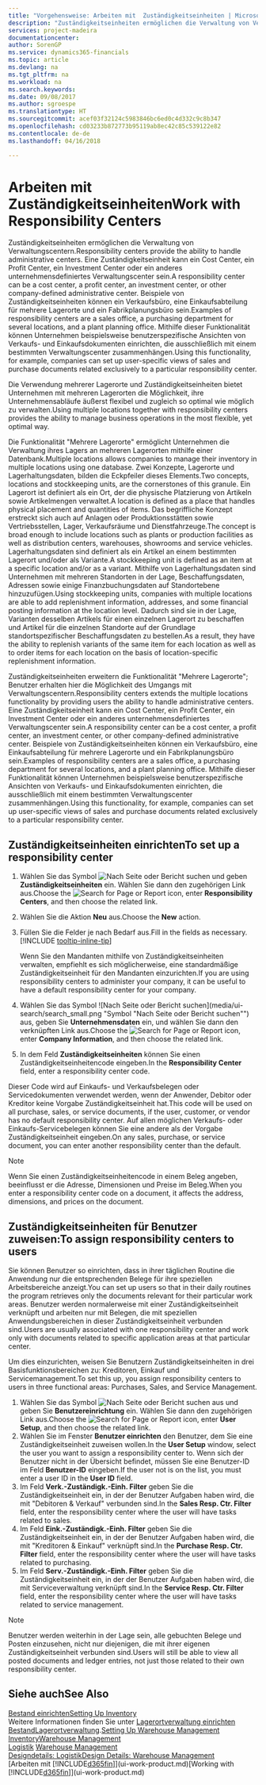 ```yaml
---
title: "Vorgehensweise: Arbeiten mit  Zuständigkeitseinheiten | Microsoft Docs"
description: "Zuständigkeitseinheiten ermöglichen die Verwaltung von Verwaltungscentern. Eine Zuständigkeitseinheit kann ein Cost Center, ein Profit Center, ein Investment Center oder ein anderes unternehmensdefiniertes Verwaltungscenter sein."
services: project-madeira
documentationcenter: 
author: SorenGP
ms.service: dynamics365-financials
ms.topic: article
ms.devlang: na
ms.tgt_pltfrm: na
ms.workload: na
ms.search.keywords: 
ms.date: 09/08/2017
ms.author: sgroespe
ms.translationtype: HT
ms.sourcegitcommit: acef03f32124c5983846bc6ed0c4d332c9c8b347
ms.openlocfilehash: cd03233b872773b95119ab8ec42c85c539122e82
ms.contentlocale: de-de
ms.lasthandoff: 04/16/2018

---
```

# <a name="work-with-responsibility-centers"></a><span data-ttu-id="7f7c0-104">Arbeiten mit Zuständigkeitseinheiten</span><span class="sxs-lookup"><span data-stu-id="7f7c0-104">Work with Responsibility Centers</span></span>
<span data-ttu-id="7f7c0-105">Zuständigkeitseinheiten ermöglichen die Verwaltung von Verwaltungscentern.</span><span class="sxs-lookup"><span data-stu-id="7f7c0-105">Responsibility centers provide the ability to handle administrative centers.</span></span> <span data-ttu-id="7f7c0-106">Eine Zuständigkeitseinheit kann ein Cost Center, ein Profit Center, ein Investment Center oder ein anderes unternehmensdefiniertes Verwaltungscenter sein.</span><span class="sxs-lookup"><span data-stu-id="7f7c0-106">A responsibility center can be a cost center, a profit center, an investment center, or other company-defined administrative center.</span></span> <span data-ttu-id="7f7c0-107">Beispiele von Zuständigkeitseinheiten können ein Verkaufsbüro, eine Einkaufsabteilung für mehrere Lagerorte und ein Fabrikplanungsbüro sein.</span><span class="sxs-lookup"><span data-stu-id="7f7c0-107">Examples of responsibility centers are a sales office, a purchasing department for several locations, and a plant planning office.</span></span> <span data-ttu-id="7f7c0-108">Mithilfe dieser Funktionalität können Unternehmen beispielsweise benutzerspezifische Ansichten von Verkaufs- und Einkaufsdokumenten einrichten, die ausschließlich mit einem bestimmten Verwaltungscenter zusammenhängen.</span><span class="sxs-lookup"><span data-stu-id="7f7c0-108">Using this functionality, for example, companies can set up user-specific views of sales and purchase documents related exclusively to a particular responsibility center.</span></span>  

<span data-ttu-id="7f7c0-109">Die Verwendung mehrerer Lagerorte und Zuständigkeitseinheiten bietet Unternehmen mit mehreren Lagerorten die Möglichkeit, ihre Unternehmensabläufe äußerst flexibel und zugleich so optimal wie möglich zu verwalten.</span><span class="sxs-lookup"><span data-stu-id="7f7c0-109">Using multiple locations together with responsibility centers provides the ability to manage business operations in the most flexible, yet optimal way.</span></span>

<span data-ttu-id="7f7c0-110">Die Funktionalität "Mehrere Lagerorte" ermöglicht Unternehmen die Verwaltung ihres Lagers an mehreren Lagerorten mithilfe einer Datenbank.</span><span class="sxs-lookup"><span data-stu-id="7f7c0-110">Multiple locations allows companies to manage their inventory in multiple locations using one database.</span></span> <span data-ttu-id="7f7c0-111">Zwei Konzepte, Lagerorte und Lagerhaltungsdaten, bilden die Eckpfeiler dieses Elements.</span><span class="sxs-lookup"><span data-stu-id="7f7c0-111">Two concepts, locations and stockkeeping units, are the cornerstones of this granule.</span></span> <span data-ttu-id="7f7c0-112">Ein Lagerort ist definiert als ein Ort, der die physische Platzierung von Artikeln sowie Artikelmengen verwaltet.</span><span class="sxs-lookup"><span data-stu-id="7f7c0-112">A location is defined as a place that handles physical placement and quantities of items.</span></span> <span data-ttu-id="7f7c0-113">Das begriffliche Konzept erstreckt sich auch auf Anlagen oder Produktionsstätten sowie Vertriebsstellen, Lager, Verkaufsräume und Dienstfahrzeuge.</span><span class="sxs-lookup"><span data-stu-id="7f7c0-113">The concept is broad enough to include locations such as plants or production facilities as well as distribution centers, warehouses, showrooms and service vehicles.</span></span> <span data-ttu-id="7f7c0-114">Lagerhaltungsdaten sind definiert als ein Artikel an einem bestimmten Lagerort und/oder als Variante.</span><span class="sxs-lookup"><span data-stu-id="7f7c0-114">A stockkeeping unit is defined as an item at a specific location and/or as a variant.</span></span> <span data-ttu-id="7f7c0-115">Mithilfe von Lagerhaltungsdaten sind Unternehmen mit mehreren Standorten in der Lage, Beschaffungsdaten, Adressen sowie einige Finanzbuchungsdaten auf Standortebene hinzuzufügen.</span><span class="sxs-lookup"><span data-stu-id="7f7c0-115">Using stockkeeping units, companies with multiple locations are able to add replenishment information, addresses, and some financial posting information at the location level.</span></span> <span data-ttu-id="7f7c0-116">Dadurch sind sie in der Lage, Varianten desselben Artikels für einen einzelnen Lagerort zu beschaffen und Artikel für die einzelnen Standorte auf der Grundlage standortspezifischer Beschaffungsdaten zu bestellen.</span><span class="sxs-lookup"><span data-stu-id="7f7c0-116">As a result, they have the ability to replenish variants of the same item for each location as well as to order items for each location on the basis of location-specific replenishment information.</span></span>  

<span data-ttu-id="7f7c0-117">Zuständigkeitseinheiten erweitern die Funktionalität "Mehrere Lagerorte"; Benutzer erhalten hier die Möglichkeit des Umgangs mit Verwaltungscentern.</span><span class="sxs-lookup"><span data-stu-id="7f7c0-117">Responsibility centers extends the multiple locations functionality by providing users the ability to handle administrative centers.</span></span> <span data-ttu-id="7f7c0-118">Eine Zuständigkeitseinheit kann ein Cost Center, ein Profit Center, ein Investment Center oder ein anderes unternehmensdefiniertes Verwaltungscenter sein.</span><span class="sxs-lookup"><span data-stu-id="7f7c0-118">A responsibility center can be a cost center, a profit center, an investment center, or other company-defined administrative center.</span></span> <span data-ttu-id="7f7c0-119">Beispiele von Zuständigkeitseinheiten können ein Verkaufsbüro, eine Einkaufsabteilung für mehrere Lagerorte und ein Fabrikplanungsbüro sein.</span><span class="sxs-lookup"><span data-stu-id="7f7c0-119">Examples of responsibility centers are a sales office, a purchasing department for several locations, and a plant planning office.</span></span> <span data-ttu-id="7f7c0-120">Mithilfe dieser Funktionalität können Unternehmen beispielsweise benutzerspezifische Ansichten von Verkaufs- und Einkaufsdokumenten einrichten, die ausschließlich mit einem bestimmten Verwaltungscenter zusammenhängen.</span><span class="sxs-lookup"><span data-stu-id="7f7c0-120">Using this functionality, for example, companies can set up user-specific views of sales and purchase documents related exclusively to a particular responsibility center.</span></span>

## <a name="to-set-up-a-responsibility-center"></a><span data-ttu-id="7f7c0-121">Zuständigkeitseinheiten einrichten</span><span class="sxs-lookup"><span data-stu-id="7f7c0-121">To set up a responsibility center</span></span>  
1. <span data-ttu-id="7f7c0-122">Wählen Sie das Symbol ![Nach Seite oder Bericht suchen](media/ui-search/search_small.png "Nach Seite oder Bericht suchen") und geben **Zuständigkeitseinheiten** ein. Wählen Sie dann den zugehörigen Link aus.</span><span class="sxs-lookup"><span data-stu-id="7f7c0-122">Choose the ![Search for Page or Report](media/ui-search/search_small.png "Search for Page or Report icon") icon, enter **Responsibility Centers**, and then choose the related link.</span></span>  
2. <span data-ttu-id="7f7c0-123">Wählen Sie die Aktion **Neu** aus.</span><span class="sxs-lookup"><span data-stu-id="7f7c0-123">Choose the **New** action.</span></span>  
3. <span data-ttu-id="7f7c0-124">Füllen Sie die Felder je nach Bedarf aus.</span><span class="sxs-lookup"><span data-stu-id="7f7c0-124">Fill in the fields as necessary.</span></span> [!INCLUDE [tooltip-inline-tip](includes/tooltip-inline-tip_md.md)]  

   <span data-ttu-id="7f7c0-125">Wenn Sie den Mandanten mithilfe von Zuständigkeitseinheiten verwalten, empfiehlt es sich möglicherweise, eine standardmäßige Zuständigkeitseinheit für den Mandanten einzurichten.</span><span class="sxs-lookup"><span data-stu-id="7f7c0-125">If you are using responsibility centers to administer your company, it can be useful to have a default responsibility center for your company.</span></span>
4. <span data-ttu-id="7f7c0-126">Wählen Sie das Symbol ![Nach Seite oder Bericht suchen](media/ui-search/search_small.png "Symbol "Nach Seite oder Bericht suchen"") aus, geben Sie **Unternehmensdaten** ein, und wählen Sie dann den verknüpften Link aus.</span><span class="sxs-lookup"><span data-stu-id="7f7c0-126">Choose the ![Search for Page or Report](media/ui-search/search_small.png "Search for Page or Report icon") icon, enter **Company Information**, and then choose the related link.</span></span>
5. <span data-ttu-id="7f7c0-127">In dem Feld **Zuständigkeitseinheiten** können Sie einen Zuständigkeitseinheitencode eingeben.</span><span class="sxs-lookup"><span data-stu-id="7f7c0-127">In the **Responsibility Center** field, enter a responsibility center code.</span></span>

<span data-ttu-id="7f7c0-128">Dieser Code wird auf Einkaufs- und Verkaufsbelegen oder Servicedokumenten verwendet werden, wenn der Anwender, Debitor oder Kreditor keine Vorgabe Zuständigkeitseinheit hat.</span><span class="sxs-lookup"><span data-stu-id="7f7c0-128">This code will be used on all purchase, sales, or service documents, if the user, customer, or vendor has no default responsibility center.</span></span> <span data-ttu-id="7f7c0-129">Auf allen möglichen Verkaufs- oder Einkaufs-Servicebelegen können Sie eine andere als der Vorgabe Zuständigkeitseinheit eingeben.</span><span class="sxs-lookup"><span data-stu-id="7f7c0-129">On any sales, purchase, or service document, you can enter another responsibility center than the default.</span></span>

> [!NOTE]  
>  <span data-ttu-id="7f7c0-130">Wenn Sie einen Zuständigkeitseinheitencode in einem Beleg angeben, beeinflusst er die Adresse, Dimensionen und Preise im Beleg.</span><span class="sxs-lookup"><span data-stu-id="7f7c0-130">When you enter a responsibility center code on a document, it affects the address, dimensions, and prices on the document.</span></span>  

## <a name="to-assign-responsibility-centers-to-users"></a><span data-ttu-id="7f7c0-131">Zuständigkeitseinheiten für Benutzer zuweisen:</span><span class="sxs-lookup"><span data-stu-id="7f7c0-131">To assign responsibility centers to users</span></span>  
<span data-ttu-id="7f7c0-132">Sie können Benutzer so einrichten, dass in ihrer täglichen Routine die Anwendung nur die entsprechenden Belege für ihre speziellen Arbeitsbereiche anzeigt.</span><span class="sxs-lookup"><span data-stu-id="7f7c0-132">You can set up users so that in their daily routines the program retrieves only the documents relevant for their particular work areas.</span></span> <span data-ttu-id="7f7c0-133">Benutzer werden normalerweise mit einer Zuständigkeitseinheit verknüpft und arbeiten nur mit Belegen, die mit speziellen Anwendungsbereichen in dieser Zuständigkeitseinheit verbunden sind.</span><span class="sxs-lookup"><span data-stu-id="7f7c0-133">Users are usually associated with one responsibility center and work only with documents related to specific application areas at that particular center.</span></span>  

<span data-ttu-id="7f7c0-134">Um dies einzurichten, weisen Sie Benutzern Zuständigkeitseinheiten in drei Basisfunktionsbereichen zu: Kreditoren, Einkauf und Servicemanagement.</span><span class="sxs-lookup"><span data-stu-id="7f7c0-134">To set this up, you assign responsibility centers to users in three functional areas: Purchases, Sales, and Service Management.</span></span>  

1.  <span data-ttu-id="7f7c0-135">Wählen Sie das Symbol ![Nach Seite oder Bericht suchen](media/ui-search/search_small.png "Nach Seite oder Bericht suchen") aus und geben Sie **Benutzereinrichtung** ein. Wählen Sie dann den zugehörigen Link aus.</span><span class="sxs-lookup"><span data-stu-id="7f7c0-135">Choose the ![Search for Page or Report](media/ui-search/search_small.png "Search for Page or Report icon") icon, enter **User Setup**, and then choose the related link.</span></span>  
2.  <span data-ttu-id="7f7c0-136">Wählen Sie im Fenster **Benutzer einrichten** den Benutzer, dem Sie eine Zuständigkeitseinheit zuweisen wollen.</span><span class="sxs-lookup"><span data-stu-id="7f7c0-136">In the **User Setup** window, select the user you want to assign a responsibility center to.</span></span> <span data-ttu-id="7f7c0-137">Wenn sich der Benutzer nicht in der Übersicht befindet, müssen Sie eine Benutzer-ID im Feld **Benutzer-ID** eingeben.</span><span class="sxs-lookup"><span data-stu-id="7f7c0-137">If the user not is on the list, you must enter a user ID in the **User ID** field.</span></span>  
3.  <span data-ttu-id="7f7c0-138">Im Feld **Verk.-Zuständigk.-Einh. Filter** geben Sie die Zuständigkeitseinheit ein, in der der Benutzer Aufgaben haben wird, die mit "Debitoren & Verkauf" verbunden sind.</span><span class="sxs-lookup"><span data-stu-id="7f7c0-138">In the **Sales Resp. Ctr. Filter** field, enter the responsibility center where the user will have tasks related to sales.</span></span>  
4.  <span data-ttu-id="7f7c0-139">Im Feld  **Eink.-Zuständigk.-Einh. Filter** geben Sie die Zuständigkeitseinheit ein, in der der Benutzer Aufgaben haben wird, die mit "Kreditoren &amp; Einkauf" verknüpft sind.</span><span class="sxs-lookup"><span data-stu-id="7f7c0-139">In the **Purchase Resp. Ctr. Filter** field, enter the responsibility center where the user will have tasks related to purchasing.</span></span>  
5.  <span data-ttu-id="7f7c0-140">Im Feld **Serv.-Zuständigk.-Einh. Filter** geben Sie die Zuständigkeitseinheit ein, in der der Benutzer Aufgaben haben wird, die mit Serviceverwaltung verknüpft sind.</span><span class="sxs-lookup"><span data-stu-id="7f7c0-140">In the **Service Resp. Ctr. Filter** field, enter the responsibility center where the user will have tasks related to service management.</span></span>  

> [!NOTE]  
>  <span data-ttu-id="7f7c0-141">Benutzer werden weiterhin in der Lage sein, alle gebuchten Belege und Posten einzusehen, nicht nur diejenigen, die mit ihrer eigenen Zuständigkeitseinheit verbunden sind.</span><span class="sxs-lookup"><span data-stu-id="7f7c0-141">Users will still be able to view all posted documents and ledger entries, not just those related to their own responsibility center.</span></span>

## <a name="see-also"></a><span data-ttu-id="7f7c0-142">Siehe auch</span><span class="sxs-lookup"><span data-stu-id="7f7c0-142">See Also</span></span>  
[<span data-ttu-id="7f7c0-143">Bestand einrichten</span><span class="sxs-lookup"><span data-stu-id="7f7c0-143">Setting Up Inventory</span></span>](inventory-setup-inventory.md)  
<span data-ttu-id="7f7c0-144">Weitere Informationen finden Sie unter [Lagerortverwaltung einrichten](warehouse-setup-warehouse.md)
[Bestand](inventory-manage-inventory.md)[Lagerortverwaltung](warehouse-manage-warehouse.md).</span><span class="sxs-lookup"><span data-stu-id="7f7c0-144">[Setting Up Warehouse Management](warehouse-setup-warehouse.md)
[Inventory](inventory-manage-inventory.md)[Warehouse Management](warehouse-manage-warehouse.md)</span></span>  
<span data-ttu-id="7f7c0-145">[Logistik](warehouse-manage-warehouse.md)  </span><span class="sxs-lookup"><span data-stu-id="7f7c0-145">[Warehouse Management](warehouse-manage-warehouse.md)  </span></span>  
[<span data-ttu-id="7f7c0-146">Designdetails: Logistik</span><span class="sxs-lookup"><span data-stu-id="7f7c0-146">Design Details: Warehouse Management</span></span>](design-details-warehouse-management.md)  
<span data-ttu-id="7f7c0-147">[Arbeiten mit [!INCLUDE[d365fin](includes/d365fin_md.md)]](ui-work-product.md)</span><span class="sxs-lookup"><span data-stu-id="7f7c0-147">[Working with [!INCLUDE[d365fin](includes/d365fin_md.md)]](ui-work-product.md)</span></span>

